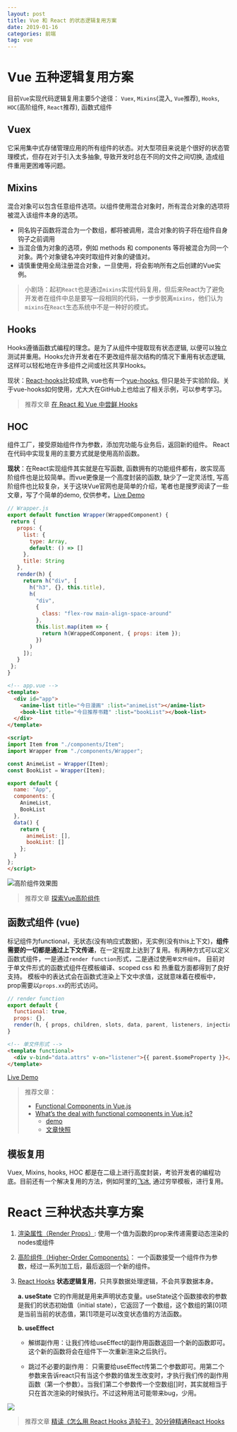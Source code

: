 ```yaml
---
layout: post
title: Vue 和 React 的状态逻辑复用方案
date: 2019-01-16
categories: 前端
tag: vue
---
```



# Vue 五种逻辑复用方案
目前`Vue`实现代码逻辑复用主要5个途径： `Vuex`, `Mixins`(混入,  `Vue`推荐), `Hooks`, `HOC`(高阶组件, `React`推荐), 函数式组件

## Vuex
它采用集中式存储管理应用的所有组件的状态。对大型项目来说是个很好的状态管理模式，但存在对于引入太多抽象, 导致开发时总在不同的文件之间切换, 造成组件重用更困难等问题。

## Mixins
混合对象可以包含任意组件选项。以组件使用混合对象时，所有混合对象的选项将被混入该组件本身的选项。

- 同名钩子函数将混合为一个数组，都将被调用，混合对象的钩子将在组件自身钩子之前调用
- 当混合值为对象的选项，例如 methods 和 components 等将被混合为同一个对象。两个对象键名冲突时取组件对象的键值对。
- 请慎重使用全局注册混合对象，一旦使用，将会影响所有之后创建的Vue实例。

> 小剧场：起初`React`也是通过`mixins`实现代码复用，但后来React为了避免开发者在组件中总是要写一段相同的代码，一步步脱离`mixins`，他们认为`mixins`在`React`生态系统中不是一种好的模式。

## Hooks
Hooks遵循函数式编程的理念。是为了从组件中提取现有状态逻辑, 以便可以独立测试并重用。Hooks允许开发者在不更改组件层次结构的情况下重用有状态逻辑, 这样可以轻松地在许多组件之间或社区共享Hooks。

现状：[React-hooks](https://reactjs.org/docs/hooks-intro.html)比较成熟, vue也有一个[vue-hooks](https://github.com/yyx990803/vue-hooks), 但只是处于实验阶段。关于vue-hooks如何使用，尤大大在GitHub上也给出了相关示例，可以参考学习。

> 推荐文章
[在 React 和 Vue 中尝鲜 Hooks](https://juejin.im/entry/5bda51576fb9a022824c0d27)

## HOC
组件工厂，接受原始组件作为参数，添加完功能与业务后，返回新的组件。 React 在代码中实现复用的主要方式就是使用高阶函数。

**现状**：在React实现组件其实就是在写函数, 函数拥有的功能组件都有，故实现高阶组件也是比较简单。而vue更像是一个高度封装的函数, 缺少了一定灵活性, 写高阶组件也比较复杂，关于这块Vue官网也是简单的介绍，笔者也是搜罗阅读了一些文章，写了个简单的demo, 仅供参考。[Live Demo](https://codesandbox.io/s/5xp39rx4kn)

 ```js
// Wrapper.js
export default function Wrapper(WrappedComponent) {
  return {
    props: {
      list: {
        type: Array,
        default: () => []
      },
      title: String
    },
    render(h) {
      return h("div", [
        h("h3", {}, this.title),
        h(
          "div",
          {
            class: "flex-row main-align-space-around"
          },
          this.list.map(item => {
            return h(WrappedComponent, { props: item });
          })
        )
      ]);
    }
  };
}
```

```html
<!-- app.vue -->
<template>
  <div id="app">
    <anime-list title="今日漫画" :list="animeList"></anime-list>
    <book-list title="今日推荐书籍" :list="bookList"></book-list>
  </div>
</template>

<script>
import Item from "./components/Item";
import Wrapper from "./components/Wrapper";

const AnimeList = Wrapper(Item);
const BookList = Wrapper(Item);

export default {
  name: "App",
  components: {
    AnimeList,
    BookList
  },
  data() {
    return {
      animeList: [],
      bookList: []
    };
  }
};
</script>
```

![高阶组件效果图](https://user-images.githubusercontent.com/17926741/98777650-19815780-242c-11eb-8a35-ddb3399cb1c5.png)




> 推荐文章
> [探索Vue高阶组件](http://hcysun.me/2018/01/05/%E6%8E%A2%E7%B4%A2Vue%E9%AB%98%E9%98%B6%E7%BB%84%E4%BB%B6/)

## 函数式组件 (vue)
标记组件为functional，无状态(没有响应式数据)，无实例(没有this上下文)，**组件需要的一切都是通过上下文传递**，在一定程度上达到了复用。有两种方式可以定义函数式组件，一是通过`render function`形式，二是通过使用`单文件组件`。 目前对于单文件形式的函数式组件在模板编译、scoped css 和 热重载方面都得到了良好支持。 模板中的表达式会在函数式渲染上下文中求值，这就意味着在模板中，prop需要以`props.xx`的形式访问。

```js
// render function
export default {
  functional: true,
  props: {},
  render(h, { props, children, slots, data, parent, listeners, injections }) {}
}
```

```html
<!-- 单文件形式 -->
<template functional>
  <div v-bind="data.attrs" v-on="listener">{{ parent.$someProperty }}</div>
</template>

```

[Live Demo](https://codesandbox.io/s/yv4l2rnm4x)


> 推荐文章：
> - [Functional Components in Vue.js](https://alligator.io/vuejs/functional-components/)
> - [What’s the deal with functional components in Vue.js?](https://itnext.io/whats-the-deal-with-functional-components-in-vue-js-513a31eb72b0) 
>   - [demo](https://github.com/daprahamian/vue-render-functions-example)
>   - [文章快照](https://upload-images.jianshu.io/upload_images/3152495-58990312b685ea50.png?imageMogr2/auto-orient/strip%7CimageView2/2/w/1240)




## 模板复用
Vuex, Mixins, hooks, HOC 都是在二级上进行高度封装，考验开发者的编程功底。目前还有一个解决复用的方法，例如阿里的[飞冰](https://alibaba.github.io/ice/iceworks), 通过穷举模板，进行复用。


# React 三种状态共享方案

1. [渲染属性（Render Props）](https://reactjs.org/docs/render-props.html): 使用一个值为函数的prop来传递需要动态渲染的nodes或组件

2. [高阶组件（Higher-Order Components）](https://reactjs.org/docs/higher-order-components.html)： 一个函数接受一个组件作为参数，经过一系列加工后，最后返回一个新的组件。

3. [React Hooks](https://reactjs.org/docs/hooks-intro.html#___gatsby) **状态逻辑复用**，只共享数据处理逻辑，不会共享数据本身。

    **a. useState**
它的作用就是用来声明状态变量。useState这个函数接收的参数是我们的状态初始值（initial state），它返回了一个数组，这个数组的第[0]项是当前当前的状态值，第[1]项是可以改变状态值的方法函数。

    **b. useEffect**
        
      - 解绑副作用：让我们传给useEffect的副作用函数返回一个新的函数即可。这个新的函数将会在组件下一次重新渲染之后执行。

      - 跳过不必要的副作用： 只需要给useEffect传第二个参数即可。用第二个参数来告诉react只有当这个参数的值发生改变时，才执行我们传的副作用函数（第一个参数）。当我们第二个参数传一个空数组[]时，其实就相当于只在首次渲染的时候执行。不过这种用法可能带来bug，少用。


![](https://user-images.githubusercontent.com/17926741/98777658-1b4b1b00-242c-11eb-9eaa-de0e0ea2ccf1.png)



> 推荐文章
[精读《怎么用 React Hooks 造轮子》](https://github.com/dt-fe/weekly/blob/master/80.%E7%B2%BE%E8%AF%BB%E3%80%8A%E6%80%8E%E4%B9%88%E7%94%A8%20React%20Hooks%20%E9%80%A0%E8%BD%AE%E5%AD%90%E3%80%8B.md)
[30分钟精通React Hooks](https://juejin.im/post/5be3ea136fb9a049f9121014)